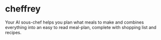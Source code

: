 # cheffrey
Your AI sous-chef helps you plan what meals to make and combines everything into an easy to read meal-plan, complete with shopping list and recipes.